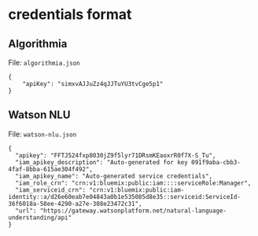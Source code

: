 # credentials format

## Algorithmia

File: `algorithmia.json`

```
{
    "apiKey": "simxvAJJuZz4qJJTuYU3tvCge5p1"
}
```

## Watson NLU

File: `watson-nlu.json`

```
{
  "apikey": "FFTJ524fxp8030jZ9f5lyr71DRsmKEaoxrR0f7X-S_Tu",
  "iam_apikey_description": "Auto-generated for key 091f9aba-cbb3-4faf-8bba-615ae304f492",
  "iam_apikey_name": "Auto-generated service credentials",
  "iam_role_crn": "crn:v1:bluemix:public:iam::::serviceRole:Manager",
  "iam_serviceid_crn": "crn:v1:bluemix:public:iam-identity::a/d26e60eab7e04843a0b1e535085d8e35::serviceid:ServiceId-36f6018a-58ee-4290-a27e-308e23472c31",
  "url": "https://gateway.watsonplatform.net/natural-language-understanding/api"
}
```